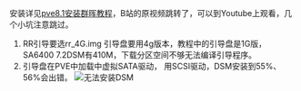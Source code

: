 安装详见[pve8.1安装群晖教程](https://www.freehelpme.com/pve8-1/)，B站的原视频跳转了，可以到Youtube上观看，几个小坑注意跳过。

1. RR引导要选rr_4G.img 
引导盘要用4g版本，教程中的引导盘是1G版，SA6400 7.2DSM有410M，下载分区空间不够无法编译引导程序。
2. 引导盘在PVE中加载中虚拟SATA驱动，
用SCSI驱动，DSM安装到55%、56%会出错。
![无法安装DSM](https://github.com/waqian/blog/assets/137795786/c431b082-66f2-46de-baff-ad3b485d7f28)
